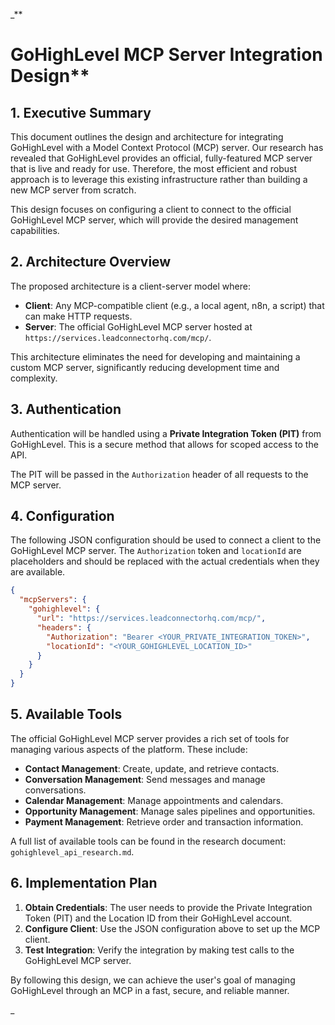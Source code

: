 _**
# GoHighLevel MCP Server Integration Design**

## 1. Executive Summary

This document outlines the design and architecture for integrating GoHighLevel with a Model Context Protocol (MCP) server. Our research has revealed that GoHighLevel provides an official, fully-featured MCP server that is live and ready for use. Therefore, the most efficient and robust approach is to leverage this existing infrastructure rather than building a new MCP server from scratch.

This design focuses on configuring a client to connect to the official GoHighLevel MCP server, which will provide the desired management capabilities.

## 2. Architecture Overview

The proposed architecture is a client-server model where:

*   **Client**: Any MCP-compatible client (e.g., a local agent, n8n, a script) that can make HTTP requests.
*   **Server**: The official GoHighLevel MCP server hosted at `https://services.leadconnectorhq.com/mcp/`.

This architecture eliminates the need for developing and maintaining a custom MCP server, significantly reducing development time and complexity.

## 3. Authentication

Authentication will be handled using a **Private Integration Token (PIT)** from GoHighLevel. This is a secure method that allows for scoped access to the API.

The PIT will be passed in the `Authorization` header of all requests to the MCP server.

## 4. Configuration

The following JSON configuration should be used to connect a client to the GoHighLevel MCP server. The `Authorization` token and `locationId` are placeholders and should be replaced with the actual credentials when they are available.

```json
{
  "mcpServers": {
    "gohighlevel": {
      "url": "https://services.leadconnectorhq.com/mcp/",
      "headers": {
        "Authorization": "Bearer <YOUR_PRIVATE_INTEGRATION_TOKEN>",
        "locationId": "<YOUR_GOHIGHLEVEL_LOCATION_ID>"
      }
    }
  }
}
```

## 5. Available Tools

The official GoHighLevel MCP server provides a rich set of tools for managing various aspects of the platform. These include:

*   **Contact Management**: Create, update, and retrieve contacts.
*   **Conversation Management**: Send messages and manage conversations.
*   **Calendar Management**: Manage appointments and calendars.
*   **Opportunity Management**: Manage sales pipelines and opportunities.
*   **Payment Management**: Retrieve order and transaction information.

A full list of available tools can be found in the research document: `gohighlevel_api_research.md`.

## 6. Implementation Plan

1.  **Obtain Credentials**: The user needs to provide the Private Integration Token (PIT) and the Location ID from their GoHighLevel account.
2.  **Configure Client**: Use the JSON configuration above to set up the MCP client.
3.  **Test Integration**: Verify the integration by making test calls to the GoHighLevel MCP server.

By following this design, we can achieve the user's goal of managing GoHighLevel through an MCP in a fast, secure, and reliable manner.

_
